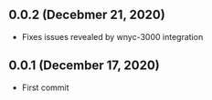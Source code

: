 ## 0.0.2 (Decebmer 21, 2020)
- Fixes issues revealed by wnyc-3000 integration

## 0.0.1 (December 17, 2020)
- First commit


